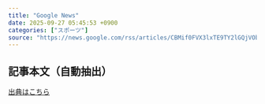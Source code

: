 ```yaml
---
title: "Google News"
date: 2025-09-27 05:45:53 +0900
categories: ["スポーツ"]
source: "https://news.google.com/rss/articles/CBMif0FVX3lxTE9TY2lGQjVObkVNcjNGQWFJa2VuT3R2enBHSURyMW5ibUphTGJhTFprdWE5V3cyQ1FpYkhGVUxaT3lMZlMxa1dZMXlJTmEtV1hISVJ4TTFQZ1FITnNtR0ZDZDdaclQzUWdhNmtmbXRvODcwNURLeG9ESi0xWDBENTQ?oc=5"
---
```


## 記事本文（自動抽出）
<body class="y0K44d EA71Tc" id="readabilityBody"></body>

[出典はこちら](https://news.google.com/rss/articles/CBMif0FVX3lxTE9TY2lGQjVObkVNcjNGQWFJa2VuT3R2enBHSURyMW5ibUphTGJhTFprdWE5V3cyQ1FpYkhGVUxaT3lMZlMxa1dZMXlJTmEtV1hISVJ4TTFQZ1FITnNtR0ZDZDdaclQzUWdhNmtmbXRvODcwNURLeG9ESi0xWDBENTQ?oc=5)
